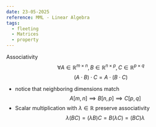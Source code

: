 ```yaml
---
date: 23-05-2025
reference: MML - Linear Algebra
tags:
  - fleeting
  - Matrices
  - property
---
```

Associativity $$\forall A\in\mathbb{R}^{m\times n}, B\in\mathbb{R}^{n\times p}, C\in\mathbb{R}^{p\times q}$$
$$(A\cdot B)\cdot C = A\cdot (B\cdot C)$$
- notice that neighboring dimensions match $$A[m,n]\implies B[n,p]\implies C[p,q]$$
- Scalar multiplication with $\lambda\in\mathbb{R}$ preserve associativity $$λ(BC) = (λB)C= B(λC) = (BC)λ$$